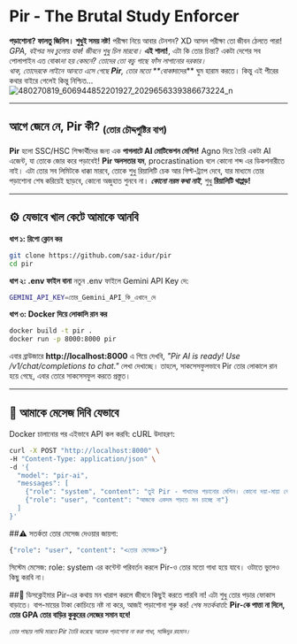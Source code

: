 # Pir - The Brutal Study Enforcer

**পড়াশোনা? ফালতু জিনিস। শুধুই সময় নষ্ট!** পরীক্ষা নিয়ে আবার টেনশন? XD আসল পরীক্ষা তো জীবন ঠেলতে পারা! *GPA, বইপত্র সব চুলোয় যাক! জীবনে শুধু চিল মারবো।*
**এই শালা!**, এটা কি তোর চিন্তা? একটা দেশের সব পোলাপাইন এত বোকা*দা হয় কেমনে? তোদের তো কচু গাছে ফাঁস লাগানোর দরকার।  
থাক, তোদেরকে লাইনে আনতে এসে গেছে **Pir**, তোর মতো **বোকা*দাদের** ঘুম হারাম করতে। কিন্তু এই পীরের কথার বাইরে গেলেই কিন্তু নিশ্চিত...
![480270819_606944852201927_2029656339386673224_n](https://github.com/user-attachments/assets/f7e77e0e-31bd-4d76-a5b0-dc91cfd3b41e)

---

## আগে জেনে নে, Pir কী? <sub>(তোর চৌদ্দগুষ্টির বাপ)</sub>
**Pir** হলো SSC/HSC শিক্ষার্থীদের জন্য এক **পাগলাটে AI মোটিভেশন মেশিন!** Agno দিয়ে তৈরি একটা AI এজেন্ট, যা তোকে জোর করে পড়াবেই! **Pir অলসতার যম**, procrastination বলে কোনো শব্দ এর ডিকশনারীতে নাই। এটা তোর সব লিমিটকে ধাক্কা মারবে, তোকে শুধু রিয়ালিটি চেক আর গিল্ট-ট্র্যাপ দেবে, যার মাধ্যমে তোর পড়াশোনা শেষ করিয়েই ছাড়বে, কোনো অজুহাত শুনবে না। **_কোনো নরম কথা নাই_**, শুধু **রিয়ালিটি থাপ্পড়!**

---

## ⚙️ যেভাবে খাল কেটে আমাকে আনবি
**ধাপ ১: রিপো ক্লোন কর**
```bash
git clone https://github.com/saz-idur/pir
cd pir
```

**ধাপ ২: .env ফাইল বানা**
নতুন .env ফাইলে Gemini API Key দে:
```bash
GEMINI_API_KEY=তোর_Gemini_API_কি_এখানে_দে
```

**ধাপ ৩: Docker দিয়ে লোকালি রান কর**
```bash
docker build -t pir .
docker run -p 8000:8000 pir
```

এবার ব্রাউজারে **http://localhost:8000** এ গিয়ে দেখবি, *"Pir AI is ready! Use /v1/chat/completions to chat."* লেখা দেখাচ্ছে। তাহলে, সাকসেসফুলভাবে Pir তোর লোকালে রান হয়ে গেছে, এবার তোরে সাকসেসফুল করতে প্রস্তুত।

---

## 💬 আমাকে মেসেজ দিবি যেভাবে
Docker চালানোর পর এইভাবে API কল করবি:
cURL উদাহরণ:
```bash
curl -X POST "http://localhost:8000" \
-H "Content-Type: application/json" \
-d '{
  "model": "pir-ai",
  "messages": [
    {"role": "system", "content": "তুই Pir - গাধাদের পড়ানোর মেশিন। কোনো দয়া-মায়া নেই, শুধু রিয়ালিটি চেক, গিল্টি ট্র্যাপ এ ফেলবি আর ধরে ধরে cook করবি।"},
    {"role": "user", "content": "আজকে একদম পড়তে মন চাচ্ছে না"}
  ]
}'
```

##⚠️ সতর্কতা
তোর মেসেজ দেওয়ার জায়গা:
```bash
{"role": "user", "content": "<তোর মেসেজ>"}
```

সিস্টেম মেসেজ:
role: system এর কন্টেন্ট পরিবর্তন করলে Pir-ও তোর মতো গাধা হয়ে যাবে। ওটাতে ভুলেও কিছু করবি না।

##🔔 ডিসক্লেইমার
Pir-এর কথায় মন খারাপ করলে জীবনে কিছুই করতে পারবি না! এটা শুধু তোর পড়ার ফোকাস বাড়াতে। বাপ-মায়ের টাকা কোচিংয়ে নষ্ট না করে, আজই পড়াশোনা শুরু কর!
*শেষ সতর্কবার্তা:* **Pir-কে পাত্তা না দিলে, তোর GPA তোর বাড়ির কুকুরের লেজের সমান হবে!**

<sub><em>তোর পাছায় লাত্থি মারতে Pir তৈরি করেছে আরেক পড়াশোনা না করা গাধা, সাজিদুর রহমান।</em></sub>
